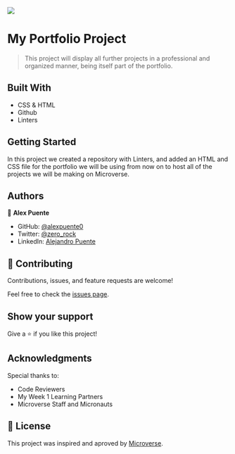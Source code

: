 ![](https://img.shields.io/badge/Microverse-blueviolet)

# My Portfolio Project

> This project will display all further projects in a professional and organized manner, being itself part of the portfolio.

## Built With

- CSS & HTML
- Github
- Linters

## Getting Started

In this project we created a repository with Linters, and added an HTML and CSS file for the portfolio we will be using from now on to host all of the projects we will be making on Microverse.

## Authors

👤 **Alex Puente**

- GitHub: [@alexpuente0](https://github.com/alexpuente0)
- Twitter: [@zero_rock](https://twitter.com/zero_rock)
- LinkedIn: [Alejandro Puente](https://www.linkedin.com/in/alejandro-puente-farías-154a7629/)

## 🤝 Contributing

Contributions, issues, and feature requests are welcome!

Feel free to check the [issues page](https://github.com/alexpuente0/CR_contact_form/issues).

## Show your support

Give a ⭐️ if you like this project!

## Acknowledgments

Special thanks to:

- Code Reviewers
- My Week 1 Learning Partners
- Microverse Staff and Micronauts

## 📝 License

This project was inspired and aproved by [Microverse](https://www.microverse.org).